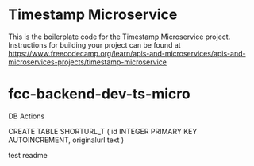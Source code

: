 # Timestamp Microservice

This is the boilerplate code for the Timestamp Microservice project. Instructions for building your project can be found at https://www.freecodecamp.org/learn/apis-and-microservices/apis-and-microservices-projects/timestamp-microservice
# fcc-backend-dev-ts-micro



DB Actions

CREATE TABLE SHORTURL_T (
    id INTEGER PRIMARY KEY AUTOINCREMENT,
    originalurl text
)


test readme